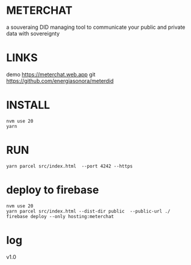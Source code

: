 # METERCHAT

a souveraing DID managing tool to communicate your public and private data with sovereignty


# LINKS
demo https://meterchat.web.app
git https://github.com/energiasonora/meterdid


# INSTALL
<!-- nvm use 18     -->
```
nvm use 20
yarn                              
```

# RUN
```
yarn parcel src/index.html  --port 4242 --https
```
 

# deploy to firebase

<!-- nvm use 18        -->
```
nvm use 20
yarn parcel src/index.html --dist-dir public  --public-url ./
firebase deploy --only hosting:meterchat
```

# log
v1.0 
